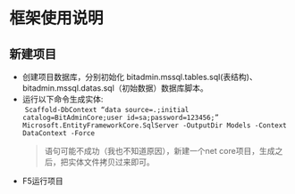 # 框架使用说明

## 新建项目
* 创建项目数据库，分别初始化 bitadmin.mssql.tables.sql(表结构)、bitadmin.mssql.datas.sql（初始数据）数据库脚本。
* 运行以下命令生成实体:<br>
  `Scaffold-DbContext “data source=.;initial catalog=BitAdminCore;user id=sa;password=123456;” Microsoft.EntityFrameworkCore.SqlServer -OutputDir Models -Context DataContext -Force`<br>
  >语句可能不成功（我也不知道原因），新建一个net core项目，生成之后，把实体文件拷贝过来即可。
* F5运行项目
